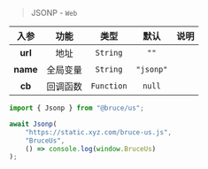 > JSONP - `Web`

入参|功能|类型|默认|说明
:-:|:-:|:-:|:-:|-
**url**|地址|`String`|`""`
**name**|全局变量|`String`|`"jsonp"`
**cb**|回调函数|`Function`|`null`

```js
import { Jsonp } from "@bruce/us";

await Jsonp(
	"https://static.xyz.com/bruce-us.js",
	"BruceUs",
	() => console.log(window.BruceUs)
);
```